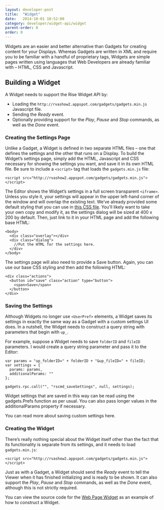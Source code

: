 ```yaml
---
layout: developer-post
title:  "Widget"
date:   2014-10-01 10:52:00
category: developer/widget-api/widget
parent-order: 0
order: 0
---
```


Widgets are an easier and better alternative than Gadgets for creating content for your Displays. Whereas Gadgets are written in XML and require you to be familiar with a handful of proprietary tags, Widgets are simple pages written using languages that Web Developers are already familiar with – HTML, CSS and Javascript.

## Building a Widget

A Widget needs to support the Rise Widget API by:
- Loading the `http://rvashow2.appspot.com/gadgets/gadgets.min.js` Javascript file.
- Sending the *Ready* event.
- Optionally providing support for the *Play*, *Pause* and *Stop* commands, as well as the *Done* event.

### Creating the Settings Page

Unlike a Gadget, a Widget is defined in two separate HTML files – one that defines the settings and the other that runs on a Display. To build the Widget’s settings page, simply add the HTML, Javascript and CSS necessary for showing the settings you want, and save it in its own HTML file. Be sure to include a `<script>` tag that loads the `gadgets.min.js` file:

`<script src="http://rvashow2.appspot.com/gadgets/gadgets.min.js"></script>`

The Editor shows the Widget’s settings in a full screen transparent `<iframe>`. Unless you style it, your settings will appear in the upper left-hand corner of the window and will overlap the existing text. We’ve already provided some default styling that you can use in [this CSS file](https://s3.amazonaws.com/Common-Test/Settings/css/Widget.css). You’ll likely want to take your own copy and modify it, as the settings dialog will be sized at 400 x 200 by default. Then, just link to it in your HTML page and add the following base HTML:

```
<body>
  <div class="overlay"></div>
  <div class="dialog">
    //Put the HTML for the settings here.
  </div>
</body>
```
The settings page will also need to provide a Save button. Again, you can use our base CSS styling and then add the following HTML:

```
<div class="actions">
  <button id="save" class="action" type="button">
    <span>Save</span>
  </button>
</div>
```

### Saving the Settings

Although Widgets no longer use `<UserPref>` elements, a Widget saves its settings in exactly the same way as a Gadget with a custom settings UI does. In a nutshell, the Widget needs to construct a query string with parameters that begin with `up_`.

For example, suppose a Widget needs to save `folderID` and `fileID` parameters. I would create a query string parameter and pass it to the Editor:

```
var params = "up_folderID=" + folderID + "&up_fileID=" + fileID;
var settings = {
  params: params,
  additionalParams: ""
};

gadgets.rpc.call("", "rscmd_saveSettings", null, settings);
```

Widget settings that are saved in this way can be read using the gadgets.Prefs function as per usual. You can also pass longer values in the additionalParams property if necessary.

You can read more about saving custom settings here.

### Creating the Widget

There’s really nothing special about the Widget itself other than the fact that its functionality is separate from its settings, and it needs to load `gadgets.min.js`:

`<script src="http://rvashow2.appspot.com/gadgets/gadgets.min.js"></script>`

Just as with a Gadget, a Widget should send the *Ready* event to tell the Viewer when it has finished initializing and is ready to be shown. It can also support the *Play*, *Pause* and *Stop* commands, as well as the *Done* event, although this is not strictly required.

You can view the source code for the [Web Page Widget](https://github.com/Rise-Vision/widget-web-page) as an example of how to construct a Widget.
